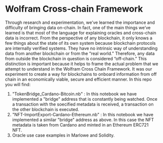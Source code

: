 # Wolfram Cross-chain Framework

Through research and experimentation, we’ve learned the importance and difficulty of bringing data on-chain. In fact, one of the main things we’ve learned is that most of the language for explaining oracles and cross-chain data is incorrect. From the perspective of any blockchain, it only knows a few things about the state of its own system because blockchain protocols are internally verified systems. They have no intrinsic way of understanding data from another blockchain or from the “real world.” Therefore, any data from outside the blockchain in question is considered “off-chain.” This distinction is important because it helps to frame the actual problem that we attempt to understand in the Wolfram Cross Chain Framework. It was our experiment to create a way for blockchains to onboard information from off chain in an economically viable, secure and efficient manner.
In this repo you will find:
1. "TokenBridge_Cardano-Bitcoin.nb" : In this notebook we have implemented a "bridge" address that is constantly being watched. Once a transaction with the soecified metadata is received, a transaction on the other blockchain is executed.
2. "NFT-ImportExport-Cardano-Ethereum.nb" : In this notebook we have implemented a similar "bridge" address as above. In this case the NFT metadata is taken from Cardano and minted in an Ethereum ERC721 NFT.
3. Oracle use case examples in Marlowe and Solidity.

